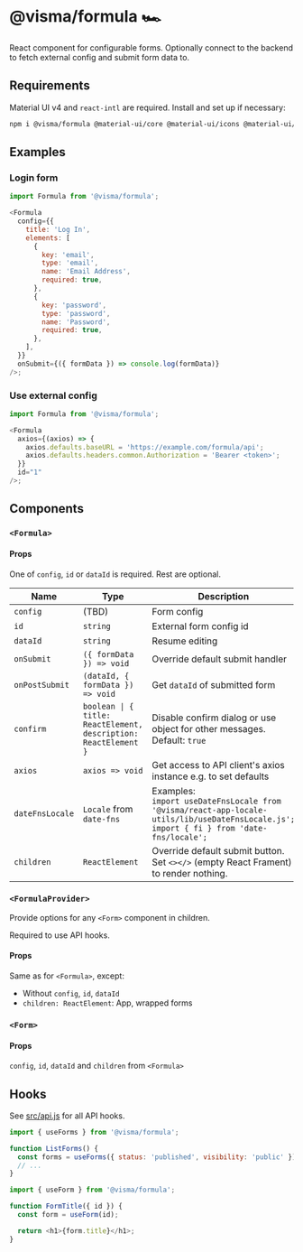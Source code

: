 # @visma/formula 🏎

React component for configurable forms. Optionally connect to the backend to fetch external config and submit form data to.

## Requirements

Material UI v4 and `react-intl` are required. Install and set up if necessary:

```sh
npm i @visma/formula @material-ui/core @material-ui/icons @material-ui/lab react-intl --legacy-peer-deps
```

## Examples

### Login form

```js
import Formula from '@visma/formula';

<Formula
  config={{
    title: 'Log In',
    elements: [
      {
        key: 'email',
        type: 'email',
        name: 'Email Address',
        required: true,
      },
      {
        key: 'password',
        type: 'password',
        name: 'Password',
        required: true,
      },
    ],
  }}
  onSubmit={({ formData }) => console.log(formData)}
/>;
```

### Use external config

```js
import Formula from '@visma/formula';

<Formula
  axios={(axios) => {
    axios.defaults.baseURL = 'https://example.com/formula/api';
    axios.defaults.headers.common.Authorization = 'Bearer <token>';
  }}
  id="1"
/>;
```

## Components

### `<Formula>`

#### Props

One of `config`, `id` or `dataId` is required. Rest are optional.

| Name            | Type                                                            | Description                                                                                                                                         |
| --------------- | --------------------------------------------------------------- | --------------------------------------------------------------------------------------------------------------------------------------------------- |
| `config`        | (TBD)                                                           | Form config                                                                                                                                         |
| `id`            | `string`                                                        | External form config id                                                                                                                             |
| `dataId`        | `string`                                                        | Resume editing                                                                                                                                      |
| `onSubmit`      | `({ formData }) => void`                                        | Override default submit handler                                                                                                                     |
| `onPostSubmit`  | `(dataId, { formData }) => void`                                | Get `dataId` of submitted form                                                                                                                      |
| `confirm`       | `boolean \| { title: ReactElement, description: ReactElement }` | Disable confirm dialog or use object for other messages. Default: `true`                                                                            |
| `axios`         | `axios => void`                                                 | Get access to API client's axios instance e.g. to set defaults                                                                                      |
| `dateFnsLocale` | `Locale` from `date-fns`                                        | Examples:<br />`import useDateFnsLocale from '@visma/react-app-locale-utils/lib/useDateFnsLocale.js';`<br />`import { fi } from 'date-fns/locale';` |
| `children`      | `ReactElement`                                                  | Override default submit button. Set `<></>` (empty React Frament) to render nothing.                                                                |

### `<FormulaProvider>`

Provide options for any `<Form>` component in children.

Required to use API hooks.

#### Props

Same as for `<Formula>`, except:

- Without `config`, `id`, `dataId`
- `children: ReactElement`: App, wrapped forms

### `<Form>`

#### Props

`config`, `id`, `dataId` and `children` from `<Formula>`

## Hooks

See [src/api.js](src/api.js) for all API hooks.

```js
import { useForms } from '@visma/formula';

function ListForms() {
  const forms = useForms({ status: 'published', visibility: 'public' });
  // ...
}
```

```js
import { useForm } from '@visma/formula';

function FormTitle({ id }) {
  const form = useForm(id);

  return <h1>{form.title}</h1>;
}
```
